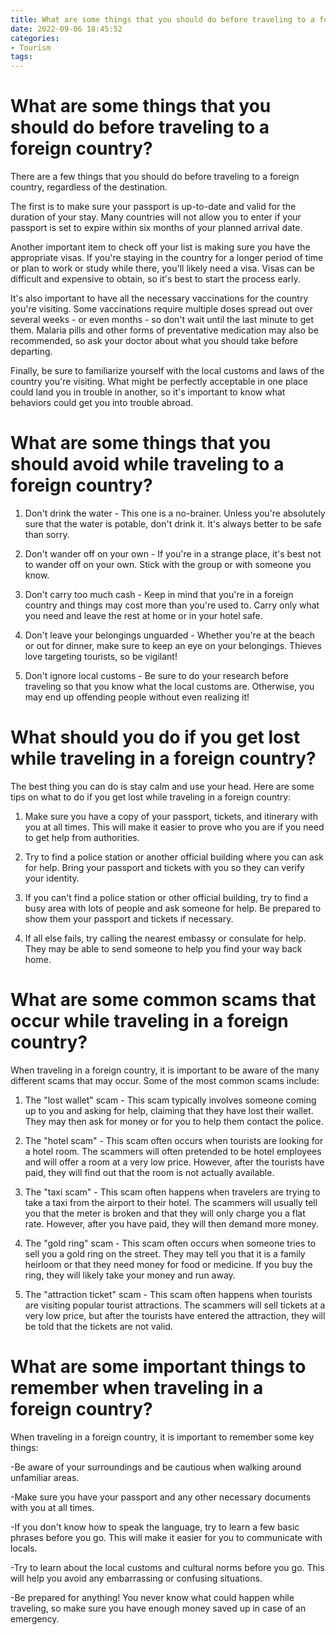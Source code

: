 ```yaml
---
title: What are some things that you should do before traveling to a foreign country
date: 2022-09-06 18:45:52
categories:
- Tourism
tags:
---
```



#  What are some things that you should do before traveling to a foreign country?

There are a few things that you should do before traveling to a foreign country, regardless of the destination. 

The first is to make sure your passport is up-to-date and valid for the duration of your stay. Many countries will not allow you to enter if your passport is set to expire within six months of your planned arrival date. 

Another important item to check off your list is making sure you have the appropriate visas. If you're staying in the country for a longer period of time or plan to work or study while there, you'll likely need a visa. Visas can be difficult and expensive to obtain, so it's best to start the process early. 

It's also important to have all the necessary vaccinations for the country you're visiting. Some vaccinations require multiple doses spread out over several weeks - or even months - so don't wait until the last minute to get them. Malaria pills and other forms of preventative medication may also be recommended, so ask your doctor about what you should take before departing. 

Finally, be sure to familiarize yourself with the local customs and laws of the country you're visiting. What might be perfectly acceptable in one place could land you in trouble in another, so it's important to know what behaviors could get you into trouble abroad.

#  What are some things that you should avoid while traveling to a foreign country?

1. Don't drink the water - This one is a no-brainer. Unless you're absolutely sure that the water is potable, don't drink it. It's always better to be safe than sorry.

2. Don't wander off on your own - If you're in a strange place, it's best not to wander off on your own. Stick with the group or with someone you know.

3. Don't carry too much cash - Keep in mind that you're in a foreign country and things may cost more than you're used to. Carry only what you need and leave the rest at home or in your hotel safe.

4. Don't leave your belongings unguarded - Whether you're at the beach or out for dinner, make sure to keep an eye on your belongings. Thieves love targeting tourists, so be vigilant!

5. Don't ignore local customs - Be sure to do your research before traveling so that you know what the local customs are. Otherwise, you may end up offending people without even realizing it!

#  What should you do if you get lost while traveling in a foreign country?

The best thing you can do is stay calm and use your head. Here are some tips on what to do if you get lost while traveling in a foreign country:

1. Make sure you have a copy of your passport, tickets, and itinerary with you at all times. This will make it easier to prove who you are if you need to get help from authorities.

2. Try to find a police station or another official building where you can ask for help. Bring your passport and tickets with you so they can verify your identity.

3. If you can't find a police station or other official building, try to find a busy area with lots of people and ask someone for help. Be prepared to show them your passport and tickets if necessary.

4. If all else fails, try calling the nearest embassy or consulate for help. They may be able to send someone to help you find your way back home.

#  What are some common scams that occur while traveling in a foreign country?

When traveling in a foreign country, it is important to be aware of the many different scams that may occur. Some of the most common scams include:

1. The "lost wallet" scam - This scam typically involves someone coming up to you and asking for help, claiming that they have lost their wallet. They may then ask for money or for you to help them contact the police.

2. The "hotel scam" - This scam often occurs when tourists are looking for a hotel room. The scammers will often pretended to be hotel employees and will offer a room at a very low price. However, after the tourists have paid, they will find out that the room is not actually available.

3. The "taxi scam" - This scam often happens when travelers are trying to take a taxi from the airport to their hotel. The scammers will usually tell you that the meter is broken and that they will only charge you a flat rate. However, after you have paid, they will then demand more money.

4. The "gold ring" scam - This scam often occurs when someone tries to sell you a gold ring on the street. They may tell you that it is a family heirloom or that they need money for food or medicine. If you buy the ring, they will likely take your money and run away.

5. The "attraction ticket" scam - This scam often happens when tourists are visiting popular tourist attractions. The scammers will sell tickets at a very low price, but after the tourists have entered the attraction, they will be told that the tickets are not valid.

#  What are some important things to remember when traveling in a foreign country?

When traveling in a foreign country, it is important to remember some key things:

-Be aware of your surroundings and be cautious when walking around unfamiliar areas.

-Make sure you have your passport and any other necessary documents with you at all times.

-If you don't know how to speak the language, try to learn a few basic phrases before you go. This will make it easier for you to communicate with locals.

-Try to learn about the local customs and cultural norms before you go. This will help you avoid any embarrassing or confusing situations.

-Be prepared for anything! You never know what could happen while traveling, so make sure you have enough money saved up in case of an emergency.